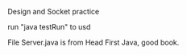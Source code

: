 Design and Socket practice

run "java testRun" to usd

File Server.java is from Head First Java, good book.
